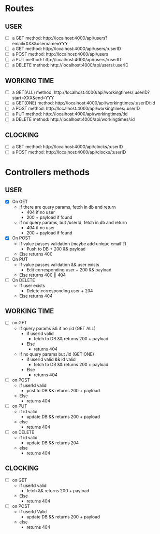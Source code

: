 # Routes
## USER  
- [ ] a GET method: http://localhost:4000/api/users?email=XXX&username=YYY 
- [ ] a GET method: http://localhost:4000/api/users/:userID
- [ ] a POST method: http://localhost:4000/api/users
- [ ] a PUT method: http://localhost:4000/api/users/:userID
- [ ] a DELETE method: http://localhost:4000/api/users/:userID 

## WORKING TIME  
- [ ] a GET(ALL) method: http://localhost:4000/api/workingtimes/:userID?start=XXX&end=YYY 
- [ ] a GET(ONE) method: http://localhost:4000/api/workingtimes/:userID/:id
- [ ] a POST method: http://localhost:4000/api/workingtimes/:userID
- [ ] a PUT method: http://localhost:4000/api/workingtimes/:id
- [ ] a DELETE method: http://localhost:4000/api/workingtimes/:id 

## CLOCKING  
- [ ] a GET method: http://localhost:4000/api/clocks/:userID
- [ ] a POST method: http://localhost:4000/api/clocks/:userID

# Controllers methods
## USER
- [x] On GET
  - If there are query params, fetch in db and return 
    - 404 if no user
    - 200 + payload if found
  - if no query params, but /userId, fetch in db and return
    - 404 if no user
    - 200 + payload if found
- [x] On POST
  - If value passes validation (maybe add unique email ?)
    - Push to DB + 200 && payload 
  - Else returns 400
- [ ] On PUT
  - If value passes validation && user exists
    - Edit corresponding user + 200 && payload
  - Else returns 400 || 404
- [ ] On DELETE
  - If user exists
    - Delete corresponding user + 204
  - Else returns 404

## WORKING TIME  
- [ ] on GET
  - If query params && if no /id (GET ALL)
    - if userId valid
      - fetch to DB && returns 200 + payload
    - Else
      - returns 404
  - If no query params but /id (GET ONE)
    - if userId valid && id valid
      - fetch to DB && returns 200 + payload
    - Else
      - returns 404
- [ ] on POST
  - if userId valid 
    - post to DB && returns 200 + payload
  - Else
    - returns 404
- [ ] on PUT
  - if id valid
    - update DB && returns 200 + payload
  - else
    - returns 404
- [ ] on DELETE
  - if id valid
    - update DB && returns 204
  - else
    - returns 404

## CLOCKING  
- [ ] on GET
  - if userId valid
    - fetch && returns 200 + payload
  - Else
    - returns 404
- [ ] on POST
  - if userId Valid
    - update DB && returns 200 + payload
  - else 
    - returns 404